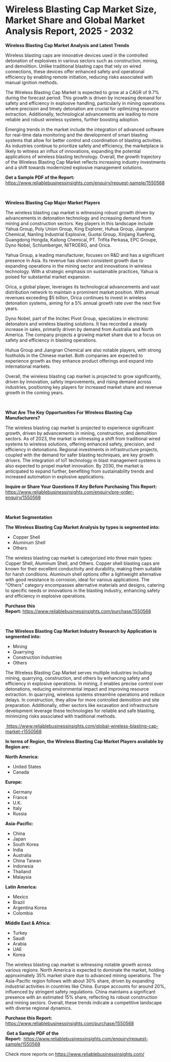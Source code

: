 <p><h1>Wireless Blasting Cap Market Size, Market Share and Global Market Analysis Report, 2025 - 2032</h1></p><p><strong>Wireless Blasting Cap Market Analysis and Latest Trends</strong></p>
<p><p>Wireless blasting caps are innovative devices used in the controlled detonation of explosives in various sectors such as construction, mining, and demolition. Unlike traditional blasting caps that rely on wired connections, these devices offer enhanced safety and operational efficiency by enabling remote initiation, reducing risks associated with manual ignition methods.</p><p>The Wireless Blasting Cap Market is expected to grow at a CAGR of 9.7% during the forecast period. This growth is driven by increasing demand for safety and efficiency in explosive handling, particularly in mining operations where precision and timely detonation are crucial for optimizing resource extraction. Additionally, technological advancements are leading to more reliable and robust wireless systems, further boosting adoption.</p><p>Emerging trends in the market include the integration of advanced software for real-time data monitoring and the development of smart blasting systems that allow for better control and coordination of blasting activities. As industries continue to prioritize safety and efficiency, the marketplace is likely to witness an influx of innovations, expanding the potential applications of wireless blasting technology. Overall, the growth trajectory of the Wireless Blasting Cap Market reflects increasing industry investments and a shift towards modernized explosive management solutions.</p></p>
<p><strong>Get a Sample PDF of the Report:&nbsp;</strong> <a href="https://www.reliablebusinessinsights.com/enquiry/request-sample/1550568?utm_campaign=3050&utm_medium=2&utm_source=Github&utm_content=ia&utm_term=11042025&utm_id=wireless-blasting-cap">https://www.reliablebusinessinsights.com/enquiry/request-sample/1550568</a></p>
<p>&nbsp;</p>
<p><strong>Wireless Blasting Cap Major Market Players</strong></p>
<p><p>The wireless blasting cap market is witnessing robust growth driven by advancements in detonation technology and increasing demand from mining and construction sectors. Key players in this landscape include Yahua Group, Poly Union Group, King Explorer, Huhua Group, Jiangnan Chemical, Nanling Industrial Explosive, Guotai Group, Xinjiang Xuefeng, Guangdong Hongda, Kailong Chemical, PT. Trifita Perkasa, EPC Groupe, Dyno Nobel, Schlumberger, NITROERG, and Orica.</p><p>Yahua Group, a leading manufacturer, focuses on R&D and has a significant presence in Asia. Its revenue has shown consistent growth due to expanding operations in the mining sector and innovations in wireless technology. With a strategic emphasis on sustainable practices, Yahua is poised for substantial market expansion.</p><p>Orica, a global player, leverages its technological advancements and vast distribution network to maintain a prominent market position. With annual revenues exceeding $5 billion, Orica continues to invest in wireless detonation systems, aiming for a 5% annual growth rate over the next five years.</p><p>Dyno Nobel, part of the Incitec Pivot Group, specializes in electronic detonators and wireless blasting solutions. It has recorded a steady increase in sales, primarily driven by demand from Australia and North America. The company projects a growing market share due to a focus on safety and efficiency in blasting operations.</p><p>Huhua Group and Jiangnan Chemical are also notable players, with strong footholds in the Chinese market. Both companies are expected to experience growth as they enhance product offerings and expand into international markets.</p><p>Overall, the wireless blasting cap market is projected to grow significantly, driven by innovation, safety improvements, and rising demand across industries, positioning key players for increased market share and revenue growth in the coming years.</p></p>
<p>&nbsp;</p>
<p><strong>What Are The Key Opportunities For Wireless Blasting Cap Manufacturers?</strong></p>
<p><p>The wireless blasting cap market is projected to experience significant growth, driven by advancements in mining, construction, and demolition sectors. As of 2023, the market is witnessing a shift from traditional wired systems to wireless solutions, offering enhanced safety, precision, and efficiency in detonations. Regional investments in infrastructure projects, coupled with the demand for safer blasting techniques, are key growth drivers. The integration of IoT technology in blast management systems is also expected to propel market innovation. By 2030, the market is anticipated to expand further, benefiting from sustainability trends and increased automation in explosive applications.</p></p>
<p><strong>Inquire or Share Your Questions If Any Before Purchasing This Report:</strong> <a href="https://www.reliablebusinessinsights.com/enquiry/pre-order-enquiry/1550568?utm_campaign=3050&utm_medium=2&utm_source=Github&utm_content=ia&utm_term=11042025&utm_id=wireless-blasting-cap">https://www.reliablebusinessinsights.com/enquiry/pre-order-enquiry/1550568</a></p>
<p>&nbsp;</p>
<p><strong>Market Segmentation</strong></p>
<p><strong>The Wireless Blasting Cap Market Analysis by types is segmented into:</strong></p>
<p><ul><li>Copper Shell</li><li>Aluminum Shell</li><li>Others</li></ul></p>
<p><p>The wireless blasting cap market is categorized into three main types: Copper Shell, Aluminum Shell, and Others. Copper shell blasting caps are known for their excellent conductivity and durability, making them suitable for harsh conditions. Aluminum shell options offer a lightweight alternative with good resistance to corrosion, ideal for various applications. The "Others" category encompasses alternative materials and designs, catering to specific needs or innovations in the blasting industry, enhancing safety and efficiency in explosive operations.</p></p>
<p><strong>Purchase this Report:&nbsp;</strong><a href="https://www.reliablebusinessinsights.com/purchase/1550568?utm_campaign=3050&utm_medium=2&utm_source=Github&utm_content=ia&utm_term=11042025&utm_id=wireless-blasting-cap">https://www.reliablebusinessinsights.com/purchase/1550568</a></p>
<p>&nbsp;</p>
<p><strong>The Wireless Blasting Cap Market Industry Research by Application is segmented into:</strong></p>
<p><ul><li>Mining</li><li>Quarrying</li><li>Construction Industries</li><li>Others</li></ul></p>
<p><p>The Wireless Blasting Cap Market serves multiple industries including mining, quarrying, construction, and others by enhancing safety and efficiency in explosive operations. In mining, it enables precise control over detonations, reducing environmental impact and improving resource extraction. In quarrying, wireless systems streamline operations and reduce delays. In construction, they allow for more controlled demolition and site preparation. Additionally, other sectors like excavation and infrastructure development leverage these technologies for reliable and safe blasting, minimizing risks associated with traditional methods.</p></p>
<p><a href="https://www.reliablebusinessinsights.com/global-wireless-blasting-cap-market-r1550568?utm_campaign=3050&utm_medium=2&utm_source=Github&utm_content=ia&utm_term=11042025&utm_id=wireless-blasting-cap">&nbsp;https://www.reliablebusinessinsights.com/global-wireless-blasting-cap-market-r1550568</a></p>
<p><strong>In terms of Region, the Wireless Blasting Cap Market Players available by Region are:</strong></p>
<p>
    <p> <strong> North America: </strong>
        <ul>
            <li>United States</li>
            <li>Canada</li>
        </ul>
        </p> 
    <p> <strong> Europe: </strong>
        <ul>
            <li>Germany</li>
            <li>France</li>
            <li>U.K.</li>
            <li>Italy</li>
            <li>Russia</li>
        </ul>
        </p> 
    <p> <strong> Asia-Pacific: </strong>
        <ul>
            <li>China</li>
            <li>Japan</li>
            <li>South Korea</li>
            <li>India</li>
            <li>Australia</li>
            <li>China Taiwan</li>
            <li>Indonesia</li>
            <li>Thailand</li>
            <li>Malaysia</li>
        </ul>
        </p> 
    <p> <strong> Latin America: </strong>
        <ul>
            <li>Mexico</li>
            <li>Brazil</li>
            <li>Argentina Korea</li>
            <li>Colombia</li>
        </ul>
        </p> 
    <p> <strong> Middle East & Africa: </strong>
        <ul>
            <li>Turkey</li>
            <li>Saudi</li>
            <li>Arabia</li>
            <li>UAE</li>
            <li>Korea</li>
        </ul>
    </p>
    </p>
<p><p>The wireless blasting cap market is witnessing notable growth across various regions. North America is expected to dominate the market, holding approximately 35% market share due to advanced mining operations. The Asia-Pacific region follows with about 30% share, driven by expanding industrial activities in countries like China. Europe accounts for around 20%, influenced by stringent safety regulations. China maintains a significant presence with an estimated 15% share, reflecting its robust construction and mining sectors. Overall, these trends indicate a competitive landscape with diverse regional dynamics.</p></p>
<p><strong>Purchase this Report: </strong><a href="https://www.reliablebusinessinsights.com/purchase/1550568?utm_campaign=3050&utm_medium=2&utm_source=Github&utm_content=ia&utm_term=11042025&utm_id=wireless-blasting-cap">https://www.reliablebusinessinsights.com/purchase/1550568</a></p>
<p>&nbsp;<strong>Get a Sample PDF of the Report:&nbsp;&nbsp;</strong><a href="https://www.reliablebusinessinsights.com/enquiry/request-sample/1550568?utm_campaign=3050&utm_medium=2&utm_source=Github&utm_content=ia&utm_term=11042025&utm_id=wireless-blasting-cap">https://www.reliablebusinessinsights.com/enquiry/request-sample/1550568</a></p>
<p><strong></strong></p>
<p>Check more reports on <a href="https://www.reliablebusinessinsights.com/?utm_campaign=3050&utm_medium=2&utm_source=Github&utm_content=ia&utm_term=11042025&utm_id=wireless-blasting-cap">https://www.reliablebusinessinsights.com/</a></p>